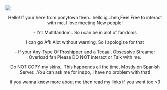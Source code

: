 <img src="https://media1.tenor.com/m/oDicCZvzdxgAAAAC/unikitty-hawkodile.gif" width="" height="" />

<p style="text-align:center;">Hello! If your here from ponytown then.. hello ig...heh,Feel Free to interact with me, I love meeting New people!</p>

<p style="text-align:center;"> - I'm Multifandom.. So i can be in alot of fandoms</p>

<p style="text-align:center;"> I  can go Afk Alot without warning, So I apologize for that</p>

<p style="text-align:center;">- If your Any Type Of Proshipper and a Tcoaal, Obsessive Streamer Overload fan Please DO NOT interact or Talk with me.</p>

<p style="text-align:center;">Do NOT COPY my skins.. This happends all the time, Mostly on Spanish Server...You can ask me for inspo, I have no problem with that!</p> 

<p style="text-align:center;">if you wanna know more about me
then read my  links if you want too <3</p>

#




